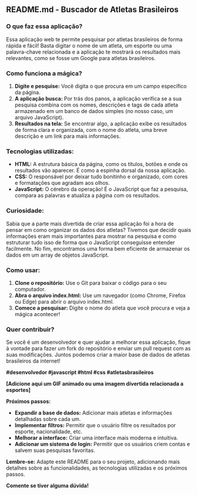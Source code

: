 ## **README.md - Buscador de Atletas Brasileiros**

### **O que faz essa aplicação?**

Essa aplicação web te permite pesquisar por atletas brasileiros de forma rápida e fácil! Basta digitar o nome de um atleta, um esporte ou uma palavra-chave relacionada e a aplicação te mostrará os resultados mais relevantes, como se fosse um Google para atletas brasileiros.

### **Como funciona a mágica?**

1. **Digite e pesquise:** Você digita o que procura em um campo específico da página.
2. **A aplicação busca:** Por trás dos panos, a aplicação verifica se a sua pesquisa combina com os nomes, descrições e tags de cada atleta armazenado em um banco de dados simples (no nosso caso, um arquivo JavaScript).
3. **Resultados na tela:** Se encontrar algo, a aplicação exibe os resultados de forma clara e organizada, com o nome do atleta, uma breve descrição e um link para mais informações.

### **Tecnologias utilizadas:**

* **HTML:** A estrutura básica da página, como os títulos, botões e onde os resultados vão aparecer. É como a espinha dorsal da nossa aplicação.
* **CSS:** O responsável por deixar tudo bonitinho e organizado, com cores e formatações que agradam aos olhos.
* **JavaScript:** O cérebro da operação! É o JavaScript que faz a pesquisa, compara as palavras e atualiza a página com os resultados.

### **Curiosidade:**

Sabia que a parte mais divertida de criar essa aplicação foi a hora de pensar em como organizar os dados dos atletas? Tivemos que decidir quais informações eram mais importantes para mostrar na pesquisa e como estruturar tudo isso de forma que o JavaScript conseguisse entender facilmente. No fim, encontramos uma forma bem eficiente de armazenar os dados em um array de objetos JavaScript.

### **Como usar:**

1. **Clone o repositório:** Use o Git para baixar o código para o seu computador.
2. **Abra o arquivo index.html:** Use um navegador (como Chrome, Firefox ou Edge) para abrir o arquivo index.html.
3. **Comece a pesquisar:** Digite o nome do atleta que você procura e veja a mágica acontecer!

### **Quer contribuir?**

Se você é um desenvolvedor e quer ajudar a melhorar essa aplicação, fique à vontade para fazer um fork do repositório e enviar um pull request com as suas modificações. Juntos podemos criar a maior base de dados de atletas brasileiros da internet!

**#desenvolvedor #javascript #html #css #atletasbrasileiros**

**[Adicione aqui um GIF animado ou uma imagem divertida relacionada a esportes]**

**Próximos passos:**

* **Expandir a base de dados:** Adicionar mais atletas e informações detalhadas sobre cada um.
* **Implementar filtros:** Permitir que o usuário filtre os resultados por esporte, nacionalidade, etc.
* **Melhorar a interface:** Criar uma interface mais moderna e intuitiva.
* **Adicionar um sistema de login:** Permitir que os usuários criem contas e salvem suas pesquisas favoritas.

**Lembre-se:** Adapte este README para o seu projeto, adicionando mais detalhes sobre as funcionalidades, as tecnologias utilizadas e os próximos passos. 

**Comente se tiver alguma dúvida!**
